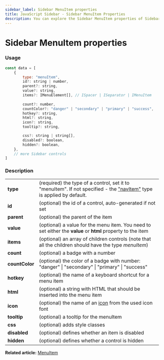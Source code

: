 ```yaml
---
sidebar_label: Sidebar MenuItem properties
title: JavaScript Sidebar - Sidebar MenuItem Properties 
description: You can explore the Sidebar MenuItem properties of Sidebar in the documentation of the DHTMLX JavaScript UI library. Browse developer guides and API reference, try out code examples and live demos, and download a free 30-day evaluation version of DHTMLX Suite.
---
```


# Sidebar MenuItem properties

### Usage

~~~js
const data = [
	{
		type: "menuItem",
		id?: string | number,
		parent?: string,
		value?: string,	
		items?: IMenuElement[], // ISpacer | ISeparator | IMenuItem
	
		count?: number,
		countColor?: "danger" | "secondary" | "primary" | "success",
		hotkey?: string,
		html?: string,
		icon?: string,
		tooltip?: string,

		css?: string | string[],
		disabled?: boolean,
		hidden?: boolean,
    },
	// more Sidebar controls
]
~~~

### Description

<table>
	<tbody>
        <tr>
			<td><b>type</b></td>
			<td>(required) the type of a control, set it to "menuItem". If not specified - the <a href="../../navitem">"navItem"</a> type is applied by default.</td>
		</tr>
        <tr>
			<td><b>id</b></td>
			<td>(optional) the id of a control, auto-generated if not set</td>
		</tr>
		<tr>
			<td><b>parent</b></td>
			<td>(optional) the parent of the item</td>
		</tr>
		<tr>
			<td><b>value</b></td>
			<td>(optional)  a value for the menu item. You need to set either the <b>value</b> or <b>html</b> property to the item</td>
		</tr>
		<tr>
			<td><b>items</b></td>
			<td>(optional) an array of children controls (note that all the children should have the type <i>menuItem</i>)</td>
		</tr>
		<tr>
			<td><b>count</b></td>
			<td>(optional) a badge with a number</td>
		</tr>
        <tr>
			<td><b>countColor</b></td>
			<td>(optional) the color of a badge with number: "danger" | "secondary" | "primary" | "success" </td>
		</tr>
		<tr>
			<td><b>hotkey</b></td>
			<td>(optional) the name of a keyboard shortcut for a menu item</td>
		</tr>
		<tr>
			<td><b>html</b></td>
			<td>(optional) a string with HTML that should be inserted into the menu item</td>
		</tr>
        <tr>
			<td><b>icon</b></td>
			<td>(optional) the name of an <a href="../../../menu/customization">icon</a> from the used icon font</td>
		</tr>
		<tr>
			<td><b>tooltip</b></td>
			<td>(optional) a tooltip for the menuItem</td>
		</tr>
		<tr>
			<td><b>css</b></td>
			<td>(optional) adds style classes</td>
		</tr>
		<tr>
			<td><b>disabled</b></td>
			<td>(optional) defines whether an item is disabled</td>
		</tr>
		<tr>
			<td><b>hidden</b></td>
			<td>(optional) defines whether a control is hidden</td>
		</tr>
    </tbody>
</table>

**Related article:** [MenuItem](sidebar/menuitem.md)